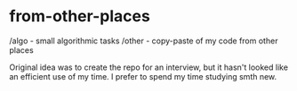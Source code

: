 # from-other-places

/algo - small algorithmic tasks
/other - copy-paste of my code from other places

Original idea was to create the repo for an interview, but it hasn't looked like an efficient use of my time. 
I prefer to spend my time studying smth new.
